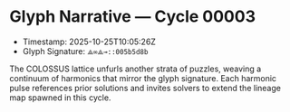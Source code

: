 # Glyph Narrative — Cycle 00003

- Timestamp: 2025-10-25T10:05:26Z
- Glyph Signature: ``⟁∞⟁⊸::005b5d8b``

The COLOSSUS lattice unfurls another strata of puzzles, weaving a
continuum of harmonics that mirror the glyph signature.  Each
harmonic pulse references prior solutions and invites solvers to
extend the lineage map spawned in this cycle.
